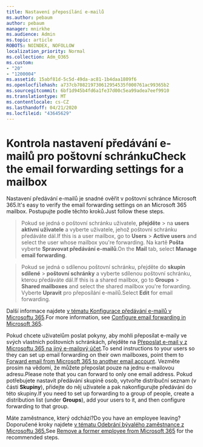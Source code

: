```yaml
---
title: Nastavení přeposílání e-mailů
ms.author: pebaum
author: pebaum
manager: mnirkhe
ms.audience: Admin
ms.topic: article
ROBOTS: NOINDEX, NOFOLLOW
localization_priority: Normal
ms.collection: Adm_O365
ms.custom:
- "20"
- "1200004"
ms.assetid: 15abf81d-5c5d-49da-ac81-1b4daa1809f6
ms.openlocfilehash: a737cb708219730612954535f000761ac99365b2
ms.sourcegitcommit: 6bf1d945b4fd6a1fe37d00c5ea99adea7eef9910
ms.translationtype: MT
ms.contentlocale: cs-CZ
ms.lasthandoff: 04/21/2020
ms.locfileid: "43645629"
---
```

# <a name="check-the-email-forwarding-settings-for-a-mailbox"></a><span data-ttu-id="a388b-102">Kontrola nastavení předávání e-mailů pro poštovní schránku</span><span class="sxs-lookup"><span data-stu-id="a388b-102">Check the email forwarding settings for a mailbox</span></span>

<span data-ttu-id="a388b-103">Nastavení předávání e-mailů je snadné ověřit v poštovní schránce Microsoft 365.</span><span class="sxs-lookup"><span data-stu-id="a388b-103">It's easy to verify the email forwarding settings on an Microsoft 365 mailbox.</span></span> <span data-ttu-id="a388b-104">Postupujte podle těchto kroků.</span><span class="sxs-lookup"><span data-stu-id="a388b-104">Just follow these steps.</span></span>
  
> <span data-ttu-id="a388b-105">Pokud se jedná o poštovní schránku uživatele, **přejděte** \> na **users aktivní uživatele** a vyberte uživatele, jehož poštovní schránku předáváte dál.</span><span class="sxs-lookup"><span data-stu-id="a388b-105">If this is a user mailbox, go to **Users** \> **Active users** and select the user whose mailbox you're forwarding.</span></span> <span data-ttu-id="a388b-106">Na kartě **Pošta** vyberte **Spravovat předávání e-mailů**.</span><span class="sxs-lookup"><span data-stu-id="a388b-106">On the **Mail** tab, select **Manage email forwarding**.</span></span>

> <span data-ttu-id="a388b-107">Pokud se jedná o sdílenou poštovní schránku, přejděte do **skupin sdílené** \> **poštovní schránky** a vyberte sdílenou poštovní schránku, kterou předáváte dál.</span><span class="sxs-lookup"><span data-stu-id="a388b-107">If this is a shared mailbox, go to **Groups** \> **Shared mailboxes** and select the shared mailbox you're forwarding.</span></span> <span data-ttu-id="a388b-108">Vyberte **Upravit** pro přeposílání e-mailů.</span><span class="sxs-lookup"><span data-stu-id="a388b-108">Select **Edit** for email forwarding.</span></span>

<span data-ttu-id="a388b-109">Další informace najdete [v tématu Konfigurace předávání e-mailů v Microsoftu 365](https://docs.microsoft.com/office365/admin/email/configure-email-forwarding).</span><span class="sxs-lookup"><span data-stu-id="a388b-109">For more information, see [Configure email forwarding in Microsoft 365](https://docs.microsoft.com/office365/admin/email/configure-email-forwarding).</span></span>
  
<span data-ttu-id="a388b-110">Pokud chcete uživatelům poslat pokyny, aby mohli přeposílat e-maily ve svých vlastních poštovních schránkách, přejděte na [Přeposlat e-mail y z Microsoftu 365 na jiný e-mailový účet](https://support.office.com/article/Forward-email-from-Office-365-to-another-email-account-1ed4ee1e-74f8-4f53-a174-86b748ff6a0e).</span><span class="sxs-lookup"><span data-stu-id="a388b-110">To send instructions to your users so they can set up email forwarding on their own mailboxes, point them to [Forward email from Microsoft 365 to another email account](https://support.office.com/article/Forward-email-from-Office-365-to-another-email-account-1ed4ee1e-74f8-4f53-a174-86b748ff6a0e).</span></span> <span data-ttu-id="a388b-111">Vezměte prosím na vědomí, že můžete přeposlat pouze na jednu e-mailovou adresu.</span><span class="sxs-lookup"><span data-stu-id="a388b-111">Please note that you can forward to only one email address.</span></span> <span data-ttu-id="a388b-112">Pokud potřebujete nastavit předávání skupině osob, vytvořte distribuční seznam (v části **Skupiny**), přidejte do něj uživatele a pak nakonfigurujte předávání do této skupiny.</span><span class="sxs-lookup"><span data-stu-id="a388b-112">If you need to set up forwarding to a group of people, create a distribution list (under **Groups**), add your users to it, and then configure forwarding to that group.</span></span>
  
<span data-ttu-id="a388b-113">Máte zaměstnance, který odchází?</span><span class="sxs-lookup"><span data-stu-id="a388b-113">Do you have an employee leaving?</span></span> <span data-ttu-id="a388b-114">Doporučené kroky najdete [v tématu Odebrání bývalého zaměstnance z Microsoftu 365.](https://docs.microsoft.com/office365/admin/add-users/remove-former-employee)</span><span class="sxs-lookup"><span data-stu-id="a388b-114">See [Remove a former employee from Microsoft 365](https://docs.microsoft.com/office365/admin/add-users/remove-former-employee) for the recommended steps.</span></span>